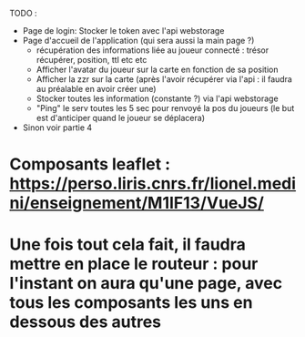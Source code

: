 TODO :
- Page de login: Stocker le token avec l'api webstorage
- Page d'accueil de l'application (qui sera aussi la main page ?)
    - récupération des informations liée au joueur connecté : trésor récupérer, position, ttl etc etc
    - Afficher l'avatar du joueur sur la carte en fonction de sa position
    - Afficher la zzr sur la carte (après l'avoir récupérer via l'api : il faudra au préalable en avoir créer une)
    - Stocker toutes les information (constante ?) via l'api webstorage
    - "Ping" le serv toutes les 5 sec pour renvoyé la pos du joueurs (le but est d'anticiper quand le joueur se déplacera)
- Sinon voir partie 4


# Composants leaflet : https://perso.liris.cnrs.fr/lionel.medini/enseignement/M1IF13/VueJS/


# Une fois tout cela fait, il faudra mettre en place le routeur : pour l'instant on aura qu'une page, avec tous les composants les uns en dessous des autres